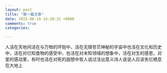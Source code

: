 ```yaml
---
layout: post
title: "第一篇文章"
date: 2015-06-19 14:28:31 +0800
comments: true
categories: 

---
```

人活在天地间活在与万物的环抱中，活在无限苍茫神秘的宇宙中也活在文化和历史中，活在对已知食物的感受中，也活在对未知领域的想象中，活在对生的感恩，对爱的感动里，<!--more-->有时也活在对死的遐想中哲人说过活出意义诗人说说人应该失忆栖息在大地上
